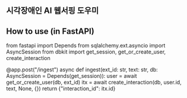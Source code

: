 ## 시각장애인 AI 웹서핑 도우미

## How to use (in FastAPI)

from fastapi import Depends
from sqlalchemy.ext.asyncio import AsyncSession
from dbkit import get_session, get_or_create_user, create_interaction

@app.post("/ingest")
async def ingest(ext_id: str, text: str, db: AsyncSession = Depends(get_session)):
    user = await get_or_create_user(db, ext_id)
    itx = await create_interaction(db, user.id, text, None, {})
    return {"interaction_id": itx.id}
